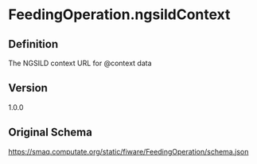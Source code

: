 # FeedingOperation.ngsildContext

## Definition
The NGSILD context URL for @context data

## Version
1.0.0

## Original Schema
https://smaq.computate.org/static/fiware/FeedingOperation/schema.json
